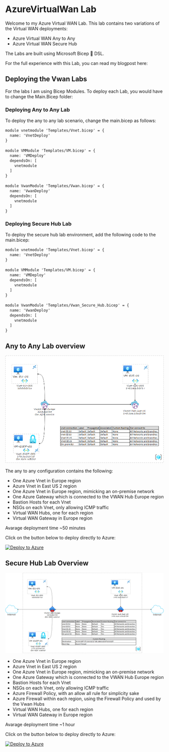 # AzureVirtualWan Lab 
Welcome to my Azure Virtual WAN Lab. 
This lab contains two variations of the Virtual WAN deployments: 

* Azure Virtual WAN Any to Any 
* Azure Virtual WAN Secure Hub

The Labs are built using Microsoft Bicep :muscle: DSL. 

For the full experience with this Lab, you can read my blogpost here:

## Deploying the Vwan Labs

For the labs I am using Bicep Modules. To deploy each Lab, you would have to change the Main.Bicep folder:

### Deploying Any to Any Lab

To deploy the any to any lab scenario, change the main.bicep as follows:

```
module vnetmodule 'Templates/Vnet.bicep' = {
  name: 'VnetDeploy'
}

module VMModule 'Templates/VM.bicep' = {
  name: 'VMDeploy'
  dependsOn: [
    vnetmodule
  ]
}

module VwanModule 'Templates/Vwan.bicep' = {
  name: 'VwanDeploy'
  dependsOn: [
    vnetmodule
  ]
}
```

### Deploying Secure Hub Lab

To deploy the secure hub lab environment, add the following code to the main.bicep:

```
module vnetmodule 'Templates/Vnet.bicep' = {
  name: 'VnetDeploy'
}

module VMModule 'Templates/VM.bicep' = {
  name: 'VMDeploy'
  dependsOn: [
    vnetmodule
  ]
}

module VwanModule 'Templates/Vwan_Secure_Hub.bicep' = {
  name: 'VwanDeploy'
  dependsOn: [
    vnetmodule
  ]
}
```

## Any to Any Lab overview

![Vwan Any to Any connectivity overview](https://github.com/PelsGit/AzureVirtualWan/blob/main/images/vwan%20any%20to%20any%20overview.png)

The any to  any configuration contains the following:

* One Azure Vnet in Europe region
* Azure Vnet in East US 2 region
* One Azure Vnet in Europe region, mimicking an on-premise network
* One Azure Gateway which is connected to the VWAN Hub Europe region
* Bastion Hosts for each Vnet
* NSGs on each Vnet, only allowing ICMP traffic
* Virtual WAN Hubs, one for each region
* Virtual WAN Gateway in Europe region

Avarage deployment time ~50 minutes

Click on the button below to deploy directly to Azure:

[![Deploy to Azure](https://aka.ms/deploytoazurebutton)](https://portal.azure.com/#create/Microsoft.Template/uri/https%3A%2F%2Fraw.githubusercontent.com%2FPelsGit%2FAzureVirtualWan%2FFinetuning%2FAnytoAny.json)

## Secure Hub Lab Overview

![Vwan Any to Any connectivity overview](https://github.com/PelsGit/AzureVirtualWan/blob/main/images/vwan%20secure%20hub%20overview.png)

* One Azure Vnet in Europe region
* Azure Vnet in East US 2 region
* One Azure Vnet in Europe region, mimicking an on-premise network
* One Azure Gateway which is connected to the VWAN Hub Europe region
* Bastion Hosts for each Vnet
* NSGs on each Vnet, only allowing ICMP traffic
* Azure Firewall Policy, with an allow all rule for simplicity sake
* Azure Firewall within each region, using the Firewall Policy and used by the Vwan Hubs
* Virtual WAN Hubs, one for each region
* Virtual WAN Gateway in Europe region

Avarage deployment time ~1 hour

Click on the button below to deploy directly to Azure:

[![Deploy to Azure](https://aka.ms/deploytoazurebutton)](https://portal.azure.com/#create/Microsoft.Template/uri/https%3A%2F%2Fraw.githubusercontent.com%2FPelsGit%2FAzureVirtualWan%2FFinetuning%2FSecure_Hub_Deploy.json)